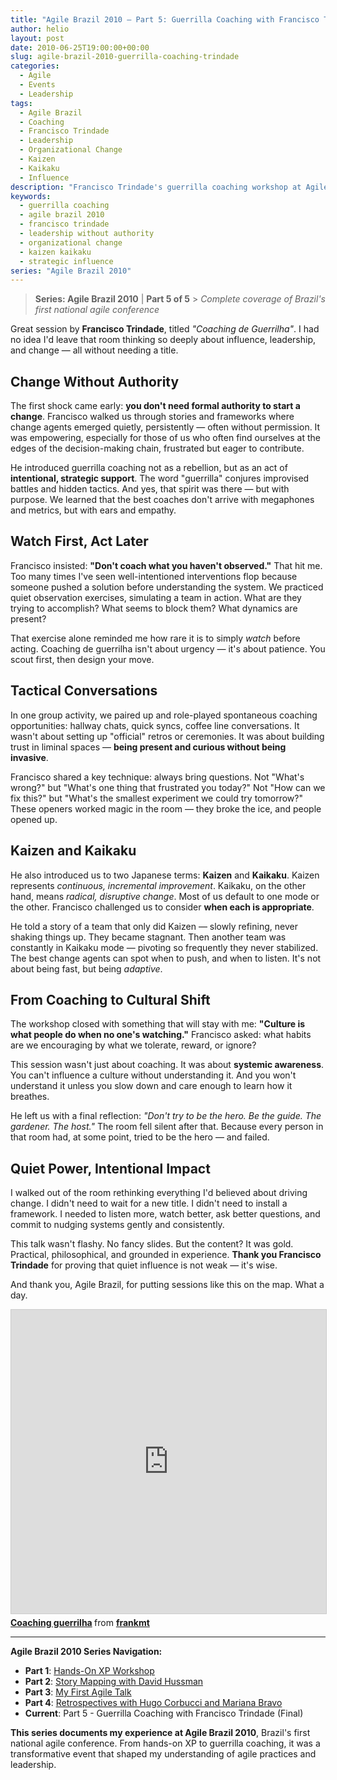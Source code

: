 ```yaml
---
title: "Agile Brazil 2010 – Part 5: Guerrilla Coaching with Francisco Trindade"
author: helio
layout: post
date: 2010-06-25T19:00:00+00:00
slug: agile-brazil-2010-guerrilla-coaching-trindade
categories:
  - Agile
  - Events
  - Leadership
tags:
  - Agile Brazil
  - Coaching
  - Francisco Trindade
  - Leadership
  - Organizational Change
  - Kaizen
  - Kaikaku
  - Influence
description: "Francisco Trindade's guerrilla coaching workshop at Agile Brazil 2010 - learning to lead change without formal authority through strategic influence and observation."
keywords:
  - guerrilla coaching
  - agile brazil 2010
  - francisco trindade
  - leadership without authority
  - organizational change
  - kaizen kaikaku
  - strategic influence
series: "Agile Brazil 2010"
---
```


> **Series: Agile Brazil 2010** | **Part 5 of 5** > _Complete coverage of Brazil's first national agile conference_

Great session by **Francisco Trindade**, titled _"Coaching de Guerrilha"_. I had no idea I'd leave that room thinking so deeply about influence, leadership, and change — all without needing a title.

## Change Without Authority

The first shock came early: **you don't need formal authority to start a change**. Francisco walked us through stories and frameworks where change agents emerged quietly, persistently — often without permission. It was empowering, especially for those of us who often find ourselves at the edges of the decision-making chain, frustrated but eager to contribute.

He introduced guerrilla coaching not as a rebellion, but as an act of **intentional, strategic support**. The word "guerrilla" conjures improvised battles and hidden tactics. And yes, that spirit was there — but with purpose. We learned that the best coaches don't arrive with megaphones and metrics, but with ears and empathy.

## Watch First, Act Later

Francisco insisted: **"Don't coach what you haven't observed."** That hit me. Too many times I've seen well-intentioned interventions flop because someone pushed a solution before understanding the system. We practiced quiet observation exercises, simulating a team in action. What are they trying to accomplish? What seems to block them? What dynamics are present?

That exercise alone reminded me how rare it is to simply _watch_ before acting. Coaching de guerrilha isn't about urgency — it's about patience. You scout first, then design your move.

## Tactical Conversations

In one group activity, we paired up and role-played spontaneous coaching opportunities: hallway chats, quick syncs, coffee line conversations. It wasn't about setting up "official" retros or ceremonies. It was about building trust in liminal spaces — **being present and curious without being invasive**.

Francisco shared a key technique: always bring questions. Not "What's wrong?" but "What's one thing that frustrated you today?" Not "How can we fix this?" but "What's the smallest experiment we could try tomorrow?" These openers worked magic in the room — they broke the ice, and people opened up.

## Kaizen and Kaikaku

He also introduced us to two Japanese terms: **Kaizen** and **Kaikaku**. Kaizen represents _continuous, incremental improvement_. Kaikaku, on the other hand, means _radical, disruptive change_. Most of us default to one mode or the other. Francisco challenged us to consider **when each is appropriate**.

He told a story of a team that only did Kaizen — slowly refining, never shaking things up. They became stagnant. Then another team was constantly in Kaikaku mode — pivoting so frequently they never stabilized. The best change agents can spot when to push, and when to listen. It's not about being fast, but being _adaptive_.

## From Coaching to Cultural Shift

The workshop closed with something that will stay with me: **"Culture is what people do when no one's watching."** Francisco asked: what habits are we encouraging by what we tolerate, reward, or ignore?

This session wasn't just about coaching. It was about **systemic awareness**. You can't influence a culture without understanding it. And you won't understand it unless you slow down and care enough to learn how it breathes.

He left us with a final reflection: _"Don't try to be the hero. Be the guide. The gardener. The host."_ The room fell silent after that. Because every person in that room had, at some point, tried to be the hero — and failed.

## Quiet Power, Intentional Impact

I walked out of the room rethinking everything I'd believed about driving change. I didn't need to wait for a new title. I didn't need to install a framework. I needed to listen more, watch better, ask better questions, and commit to nudging systems gently and consistently.

This talk wasn't flashy. No fancy slides. But the content? It was gold. Practical, philosophical, and grounded in experience. **Thank you Francisco Trindade** for proving that quiet influence is not weak — it's wise.

And thank you, Agile Brazil, for putting sessions like this on the map. What a day.

<iframe src="https://www.slideshare.net/slideshow/embed_code/key/LadrqAnLIwKlEG?startSlide=1" width="597" height="486" frameborder="0" marginwidth="0" marginheight="0" scrolling="no" style="border:1px solid #CCC; border-width:1px; margin-bottom:5px;max-width: 100%;" allowfullscreen></iframe> <div style="margin-bottom:5px"><strong> <a href="https://pt.slideshare.net/slideshow/coaching-guerrilha/4633708" title="Coaching guerrilha" target="_blank">Coaching guerrilha</a> </strong> from <strong> <a href="https://www.slideshare.net/frankmt" target="_blank">frankmt</a> </strong></div>

---

**Agile Brazil 2010 Series Navigation:**

- **Part 1**: [Hands-On XP Workshop](../2010-06-22-agile-brazil-2010-introducao-a-programacao-extrema-xp/)
- **Part 2**: [Story Mapping with David Hussman](../2010-06-23-agile-brazil-2010-user-story-map-hussman/)
- **Part 3**: [My First Agile Talk](../2010-06-24-agile-brazil-2010-primeira-palestra/)
- **Part 4**: [Retrospectives with Hugo Corbucci and Mariana Bravo](../2010-06-25-agile-brazil-2010-retrospectives-corbucci-bravo/)
- **Current**: Part 5 - Guerrilla Coaching with Francisco Trindade (Final)

**This series documents my experience at Agile Brazil 2010**, Brazil's first national agile conference. From hands-on XP to guerrilla coaching, it was a transformative event that shaped my understanding of agile practices and leadership.
